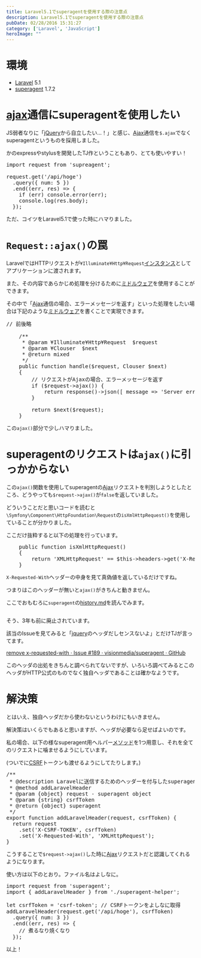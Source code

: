```yaml
---
title: Laravel5.1でsuperagentを使用する際の注意点
description: Laravel5.1でsuperagentを使用する際の注意点
pubDate: 02/28/2016 15:31:27
category: ['Laravel', 'JavaScript']
heroImage: ""
---
```

<h1>環境</h1>

<ul>
<li><a href="https://github.com/laravel/framework">Laravel</a> 5.1</li>
<li><a href="https://github.com/visionmedia/superagent">superagent</a> 1.7.2</li>
</ul>


<h1><a class="keyword" href="http://d.hatena.ne.jp/keyword/ajax">ajax</a>通信にsuperagentを使用したい</h1>

<p>JS弱者なりに「<a class="keyword" href="http://d.hatena.ne.jp/keyword/jQuery">jQuery</a>から自立したい…！」と感じ、<a class="keyword" href="http://d.hatena.ne.jp/keyword/Ajax">Ajax</a>通信を<code>$.ajax</code>でなくsuperagentというものを採用しました。</p>

<p>かのexpressやstylusを開発したTJ作ということもあり、とても使いやすい！</p>

<pre class="code lang-javascript" data-lang="javascript" data-unlink><span class="synStatement">import</span> request from <span class="synConstant">'supreagent'</span>;

request.get(<span class="synConstant">'/api/hoge'</span>)
  .query(<span class="synIdentifier">{</span> num: 5 <span class="synIdentifier">}</span>)
  .end((err, res) =&gt; <span class="synIdentifier">{</span>
    <span class="synStatement">if</span> (err) console.error(err);
    console.log(res.body);
  <span class="synIdentifier">}</span>);
</pre>


<p>ただ、コイツをLaravel5.1で使った時にハマりました。</p>

<h1><code>Request::ajax()</code>の罠</h1>

<p>LaravelではHTTPリクエストが<code>¥Illuminate¥Http¥Request</code><a class="keyword" href="http://d.hatena.ne.jp/keyword/%A5%A4%A5%F3%A5%B9%A5%BF%A5%F3%A5%B9">インスタンス</a>としてアプリケーションに渡されます。</p>

<p>また、その内容であらかじめ処理を分けるために<a href="https://laravel.com/docs/5.1/middleware">ミドルウェア</a>を使用することができます。</p>

<p>その中で「<a class="keyword" href="http://d.hatena.ne.jp/keyword/Ajax">Ajax</a>通信の場合、エラーメッセージを返す」といった処理をしたい場合は下記のような<a class="keyword" href="http://d.hatena.ne.jp/keyword/%A5%DF%A5%C9%A5%EB%A5%A6%A5%A7%A5%A2">ミドルウェア</a>を書くことで実現できます。</p>

<pre class="code lang-php" data-lang="php" data-unlink>
// 前後略

    /**
     * @param ¥Illuminate¥Http¥Request  $request
     * @param ¥Clouser  $next
     * @return mixed
     */
    public function handle($request, Clouser $next)
    {
        // リクエストがAjaxの場合、エラーメッセージを返す
        if ($request-<span class="synError">&gt;</span>ajax()) {
            return response()-<span class="synError">&gt;</span>json([ message =<span class="synError">&gt;</span> 'Server error, ajax is not allowed...' ]);
        }
        
        return $next($request);
    }
</pre>


<p>この<code>ajax()</code>部分で少しハマりました。</p>

<h1>superagentのリクエストは<code>ajax()</code>に引っかからない</h1>

<p>この<code>ajax()</code>関数を使用してsuperagentの<a class="keyword" href="http://d.hatena.ne.jp/keyword/Ajax">Ajax</a>リクエストを判別しようとしたところ、どうやっても<code>$request-&gt;ajax()</code>が<code>false</code>を返していました。</p>

<p>どういうことだと思いコードを読むと<code>\Symfony\Component\HttpFoundation\Request</code>の<code>isXmlHttpRequest()</code>を使用していることが分かりました。</p>

<p>ここだけ抜粋すると以下の処理を行っています。</p>

<pre class="code lang-php" data-lang="php" data-unlink>    public function isXmlHttpRequest()
    {
        return 'XMLHttpRequest' == $this-<span class="synError">&gt;</span>headers-<span class="synError">&gt;</span>get('X-Requested-With');
    }
</pre>


<p><code>X-Requested-With</code>ヘッダーの中身を見て真偽値を返しているだけですね。</p>

<p>つまりはこのヘッダーが無いと<code>ajax()</code>がきちんと動きません。</p>

<p>ここでおもむろに<code>superagent</code>の<a href="https://github.com/visionmedia/superagent/blob/master/History.md">history.md</a>を読んでみます。</p>

<p><img src="https://i.gyazo.com/55e98d32047e79346befd75a83859a1d.png" alt="" /></p>

<p>そう、3年も前に廃止されています。</p>

<p>該当のIssueを見てみると「<a class="keyword" href="http://d.hatena.ne.jp/keyword/jquery">jquery</a>のヘッダだしセンスないよ」とだけTJが言ってます。</p>

<p><a href="https://github.com/visionmedia/superagent/issues/189">remove x-requested-with &middot; Issue #189 &middot; visionmedia/superagent &middot; GitHub</a></p>

<p>このヘッダの出処をきちんと調べられてないですが、いろいろ調べてみるとこのヘッダがHTTP公式のものでなく独自ヘッダであることは確かなようです。</p>

<h1>解決策</h1>

<p>とはいえ、独自ヘッダだから使わないというわけにもいきません。</p>

<p>解決策はいくらでもあると思いますが、ヘッダが必要なら足せばよいのです。</p>

<p>私の場合、以下の様なsuperagent用ヘルパー<a class="keyword" href="http://d.hatena.ne.jp/keyword/%A5%E1%A5%BD%A5%C3%A5%C9">メソッド</a>を1つ用意し、それを全てのリクエストに噛ませるようにしています。</p>

<p>(ついでに<a class="keyword" href="http://d.hatena.ne.jp/keyword/CSRF">CSRF</a>トークンも渡せるようにしてたりします。)</p>

<pre class="code lang-javascript" data-lang="javascript" data-unlink><span class="synComment">/**</span>
<span class="synComment"> * @description Laravelに送信するためのヘッダーを付与したsuperagentを返す</span>
<span class="synComment"> * @method addLaravelHeader</span>
<span class="synComment"> * @param {object} request - superagent object</span>
<span class="synComment"> * @param {string} csrfToken</span>
<span class="synComment"> * @return {object} superagent</span>
<span class="synComment"> */</span>
<span class="synStatement">export</span> <span class="synIdentifier">function</span> addLaravelHeader(request, csrfToken) <span class="synIdentifier">{</span>
  <span class="synStatement">return</span> request
    .set(<span class="synConstant">'X-CSRF-TOKEN'</span>, csrfToken)
    .set(<span class="synConstant">'X-Requested-With'</span>, <span class="synConstant">'XMLHttpRequest'</span>);
<span class="synIdentifier">}</span>
</pre>


<p>こうすることで<code>$request-&gt;ajax()</code>した時に<a class="keyword" href="http://d.hatena.ne.jp/keyword/Ajax">Ajax</a>リクエストだと認識してくれるようになります。</p>

<p>使い方は以下のとおり。ファイル名はよしなに。</p>

<pre class="code lang-javascript" data-lang="javascript" data-unlink><span class="synStatement">import</span> request from <span class="synConstant">'superagent'</span>;
<span class="synStatement">import</span> <span class="synIdentifier">{</span> addLaravelHeader <span class="synIdentifier">}</span> from <span class="synConstant">'./superagent-helper'</span>;

<span class="synIdentifier">let</span> csrfToken = <span class="synConstant">'csrf-token'</span>; <span class="synComment">// CSRFトークンをよしなに取得</span>
addLaravelHeader(request.get(<span class="synConstant">'/api/hoge'</span>), csrfToken)
  .query(<span class="synIdentifier">{</span> num: 3 <span class="synIdentifier">}</span>)
  .end((err, res) =&gt; <span class="synIdentifier">{</span>
    <span class="synComment">// 煮るなり焼くなり</span>
  <span class="synIdentifier">}</span>);
</pre>


<p>以上！</p>

